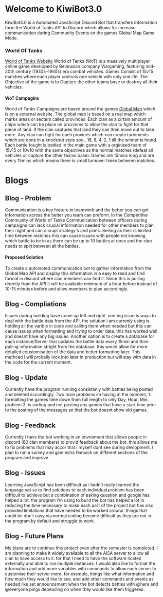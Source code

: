 # Welcome to KiwiBot3.0

KiwiBot3.0 is a Automated JavaScript Discord Bot that transfers information form the World of Tanks API to Discord which allows for increase communication during Community Events on the games Global Map Game Mode.

### World Of Tanks
[World of Tanks Website](https://worldoftanks.asia/)
World of Tanks (WoT) is a massively multiplayer online game developed by Belarusian company Wargaming, featuring mid-20th century (1930s–1960s) era combat vehicles.
Games Consist of 15v15 matches where each player controls one vehicle with only one life. The Objective of the game is to Capture the other teams base or destroy all their vehicles.
#### WoT Campagins
World of Tanks Campaigns are based around the games [Global Map](https://asia.wargaming.net/globalmap/) which is on a external website. The global map is based on a real map which marks areas or secters called provinces. Each clan as a cirtain amount of chips which can be place on provinces to allow the clan to fight for that piece of land. if the clan captures that land they can then move out to take more. Any clan can fight for each provices which can create turniments which are done in a knockout style soo.. 16, 8, 4, 2, 1 till the winner is found. Each battle fought is battled in the main game with a orginised team of 15v15 or 10v10 with the same objectives as the normal matches (defeat all vehicles or capture the other teams base). Games are 15mins long and are every 15mins which means there is small turnover times between matches. 

# Blogs 

## Blog - Problem 
Communication is a key feature in teamwork and the better you can get information across the better you team can preform. In the Competitive Community of World of Tanks Communication between officers during campaigns can lack crucial information needed for other members to plan their night and can disrupt strategy's and plans.
Seeing as their is limited time between matches this can cause issues with people not knowing which battle to be in as there can be up to 10 battles at once and the clan needs to split between all the battles.
#### Proposed Solution
To create a automated communication bot to gather information from the Global Map API and display this information in a easy to read and find format in discord where clan members can find it. Since this is pulling directly from the API it will be available minimum of a hour before instead of 10-15 minutes before and allow members to plan accordingly.

## Blog - Compliations
Issues during building have come up left and right. one big issue is ways to deal with the battle data from the API, the solution i am currenly using is holding all the varible in code and calling them when needed but this can cause issues when formatting and trying to order data. this has worked well and doesnt have any big issues. Another option is to create a database for each instance/Server that updates the battle data every 15min and then pulling information stright from the database. this would allow for more detailed coustomisation of the data and better formatting later. This methoed i will probally look into later in production but will stay with data in the code for the current moment.

## Blog - Update 
Currently have the program running consistanly with battles being posted and deleted accordingly. Two main problems im having at the moment, 1. formatting the games time down from full length to only Day, Hour, Min. problem 2. is sorting and not posting any games that have a start time prior to the posting of the messages so that the bot doesnt show old games.

## Blog - Feedback
Currently i have the bot working in an envrioment that allows people in discord (80 clan members) to provid feedback about the bot. this allows me to fix problems that may accor that i myself dont see during devlopment. I plan to run a survey and gain extra feeback on different sections of the program and improve. 

## Blog - Issues 
Learning JavaScript has been difficult as i hadn’t really learned the language yet so to find solutions to each individual problem has been difficult to achieve but a combination of asking question and google has helped a lot. the program I’m using to build the bot has helped a lot in reducing the time necessary to make each part of the project but has also provided limitations that have needed to be worked around. things that could be don’t easy via normal coding become difficult as they are not in the program by default and struggle to work.

## Blog - Future Plans
My plans are to continue this project even after the semester is completed. I am planning to make it widely available to all the AISA server to allow all clan to have access to it. for that I need to have the software hosted externally and able to run multiple instances. I would also like to format the information and add more variables with commands to allow each server to customise their server more. for example, things like what information and how much they would like to see. and add other commands and events as needed like set announcement when the bot detects battles with @here and @everyone pings depending on when they would like them triggered.






